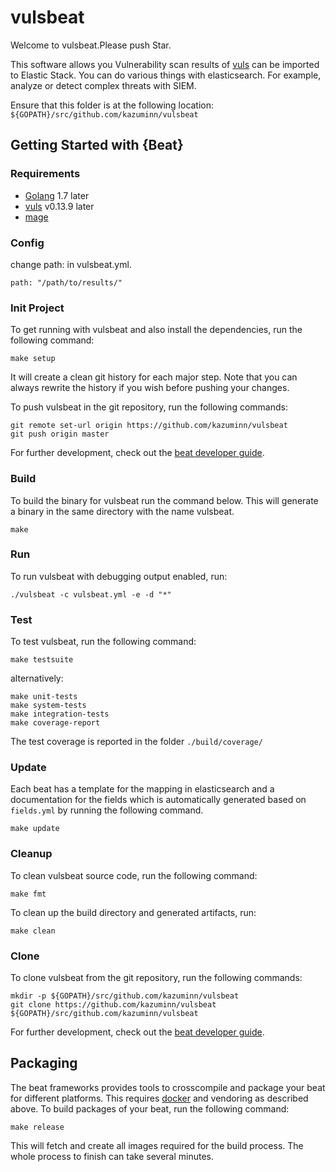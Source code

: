 # vulsbeat

Welcome to vulsbeat.Please push Star.

This software allows you Vulnerability scan results of [vuls](https://github.com/future-architect/vuls) can be imported to Elastic Stack.
You can do various things with elasticsearch. For example, analyze or detect complex threats with SIEM.


Ensure that this folder is at the following location:
`${GOPATH}/src/github.com/kazuminn/vulsbeat`

## Getting Started with {Beat}

### Requirements

* [Golang](https://golang.org/dl/) 1.7 later
* [vuls](https://github.com/future-architect/vuls) v0.13.9 later
* [mage](https://github.com/magefile/mage)

### Config

change path: in vulsbeat.yml.

```
path: "/path/to/results/"
```

### Init Project
To get running with vulsbeat and also install the
dependencies, run the following command:

```
make setup
```

It will create a clean git history for each major step. Note that you can always rewrite the history if you wish before pushing your changes.

To push vulsbeat in the git repository, run the following commands:

```
git remote set-url origin https://github.com/kazuminn/vulsbeat
git push origin master
```

For further development, check out the [beat developer guide](https://www.elastic.co/guide/en/beats/libbeat/current/new-beat.html).

### Build

To build the binary for vulsbeat run the command below. This will generate a binary
in the same directory with the name vulsbeat.

```
make
```


### Run

To run vulsbeat with debugging output enabled, run:

```
./vulsbeat -c vulsbeat.yml -e -d "*"
```


### Test

To test vulsbeat, run the following command:

```
make testsuite
```

alternatively:
```
make unit-tests
make system-tests
make integration-tests
make coverage-report
```

The test coverage is reported in the folder `./build/coverage/`

### Update

Each beat has a template for the mapping in elasticsearch and a documentation for the fields
which is automatically generated based on `fields.yml` by running the following command.

```
make update
```


### Cleanup

To clean  vulsbeat source code, run the following command:

```
make fmt
```

To clean up the build directory and generated artifacts, run:

```
make clean
```


### Clone

To clone vulsbeat from the git repository, run the following commands:

```
mkdir -p ${GOPATH}/src/github.com/kazuminn/vulsbeat
git clone https://github.com/kazuminn/vulsbeat ${GOPATH}/src/github.com/kazuminn/vulsbeat
```


For further development, check out the [beat developer guide](https://www.elastic.co/guide/en/beats/libbeat/current/new-beat.html).


## Packaging

The beat frameworks provides tools to crosscompile and package your beat for different platforms. This requires [docker](https://www.docker.com/) and vendoring as described above. To build packages of your beat, run the following command:

```
make release
```

This will fetch and create all images required for the build process. The whole process to finish can take several minutes.

